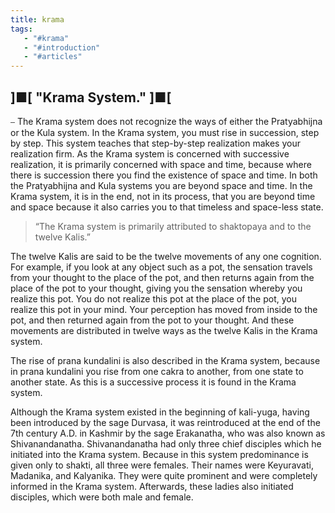 ```yaml
---
title: krama
tags:
   - "#krama"
   - "#introduction"
   - "#articles"
---
```

## ]■[ "Krama System." ]■[

⎯ The Krama system does not recognize the ways of either the Pratyabhijna or the Kula system. In the Krama system, you must rise in succession, step by step. This system teaches that step-by-step realization makes your realization firm. As the Krama system is concerned with successive realization, it is primarily concerned with space and time, because where there is succession there you find the existence of space and time. In both the Pratyabhijna and Kula systems you are beyond space and time. In the Krama system, it is in the end, not in its process, that you are beyond time and space because it also carries you to that timeless and space-less state.

> “The Krama system is primarily attributed to shaktopaya and to the twelve Kalis.”

The twelve Kalis are said to be the twelve movements of any one cognition. For example, if you look at any object such as a pot, the sensation travels from your thought to the place of the pot, and then returns again from the place of the pot to your thought, giving you the sensation whereby you realize this pot. You do not realize this pot at the place of the pot, you realize this pot in your mind. Your perception has moved from inside to the pot, and then returned again from the pot to your thought. And these movements are distributed in twelve ways as the twelve Kalis in the Krama system.

The rise of prana kundalini is also described in the Krama system, because in prana kundalini you rise from one cakra to another, from one state to another state. As this is a successive process it is found in the Krama system.

Although the Krama system existed in the beginning of kali-yuga, having been introduced by the sage Durvasa, it was reintroduced at the end of the 7th century A.D. in Kashmir by the sage Erakanatha,
who was also known as Shivanandanatha. Shivanandanatha had only three chief disciples which he initiated into the Krama system. Because in this system predominance is given only to shakti, all three were females. Their names were Keyuravati, Madanika, and Kalyanika. They were quite prominent and were completely informed in the Krama system. Afterwards, these ladies also initiated disciples, which were both male and female.
